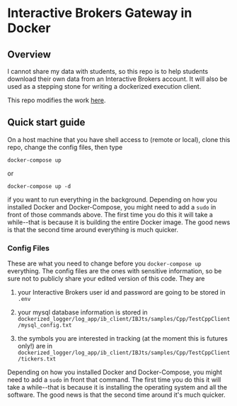 # Interactive Brokers Gateway in Docker 

## Overview

I cannot share my data with students, so this repo is to help students download their own data from an Interactive Brokers account. It will also be used as a stepping stone for writing a dockerized execution client. 

This repo modifies the work [here](https://github.com/dvasdekis/ib-gateway-docker-gcp).

## Quick start guide

On a host machine that you have shell access to (remote or local), clone this repo, change the config files, then type 

```docker-compose up``` 

or 

```docker-compose up -d``` 

if you want to run everything in the background. Depending on how you installed Docker and Docker-Compose, you might need to add a `sudo` in front of those commands above. The first time you do this it will take a while--that is because it is building the entire Docker image. The good news is that the second time around everything is much quicker.

### Config Files

These are what you need to change before you `docker-compose up` everything. The config files are the ones with sensitive information, so be sure not to publicly share your edited version of this code. They are
 
1. your Interactive Brokers user id and password are going to be stored in `.env` 

2. your mysql database information is stored in `dockerized_logger/log_app/ib_client/IBJts/samples/Cpp/TestCppClient/mysql_config.txt`

3. the symbols you are interested in tracking (at the moment this is futures only!) are in `dockerized_logger/log_app/ib_client/IBJts/samples/Cpp/TestCppClient/tickers.txt`

Depending on how you installed Docker and Docker-Compose, you might need to add a `sudo` in front that command. The first time you do this it will take a while--that is because it is installing the operating system and all the software. The good news is that the second time around it's much quicker. 


